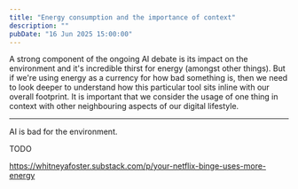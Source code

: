 ```yaml
---
title: "Energy consumption and the importance of context"
description: ""
pubDate: "16 Jun 2025 15:00:00"
---
```


A strong component of the ongoing AI debate is its impact on the environment and it's incredible thirst for energy (amongst other things). But if we're using energy as a currency for how bad something is, then we need to look deeper to understand how this particular tool sits inline with our overall footprint. It is important that we consider the usage of one thing in context with other neighbouring aspects of our digital lifestyle.

---

AI is bad for the environment.

TODO


https://whitneyafoster.substack.com/p/your-netflix-binge-uses-more-energy


